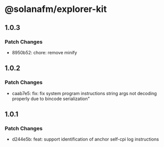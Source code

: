 # @solanafm/explorer-kit

## 1.0.3

### Patch Changes

- 8950b52: chore: remove minify

## 1.0.2

### Patch Changes

- caab7e5: fix: fix system program instructions string args not decoding properly due to bincode serialization"

## 1.0.1

### Patch Changes

- d244e5b: feat: support identification of anchor self-cpi log instructions

